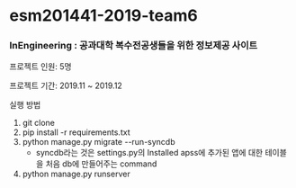 # esm201441-2019-team6

### InEngineering : 공과대학 복수전공생들을 위한 정보제공 사이트

프로젝트 인원: 5명

프로젝트 기간: 2019.11 ~ 2019.12

실행 방법

1. git clone 
2. pip install -r requirements.txt
3. python manage.py migrate --run-syncdb
   - syncdb라는 것은 settings.py의 Installed apss에 추가된 앱에 대한 테이블을 처음 db에 만들어주는 command
4. python manage.py runserver